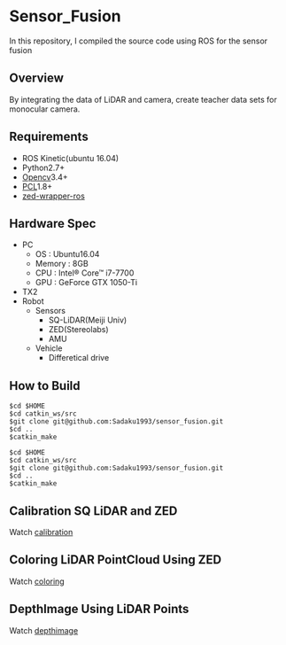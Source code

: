# Sensor_Fusion
In this repository, I compiled the source code using ROS for the sensor fusion

## Overview
By integrating the data of LiDAR and camera, create teacher data sets for monocular camera.

## Requirements
- ROS Kinetic(ubuntu 16.04)
- Python2.7+
- [Opencv](https://opencv.org/)3.4+
- [PCL](https://pointcloud.org/)1.8+
- [zed-wrapper-ros](http://wiki.ros.org/zed-ros-wrapper)

## Hardware Spec
- PC
    - OS : Ubuntu16.04
    - Memory : 8GB
    - CPU : Intel® Core™ i7-7700
    - GPU : GeForce GTX 1050-Ti
- TX2
- Robot
    - Sensors
        - SQ-LiDAR(Meiji Univ)
        - ZED(Stereolabs)
        - AMU
    - Vehicle
        - Differetical drive

## How to Build
```
$cd $HOME
$cd catkin_ws/src
$git clone git@github.com:Sadaku1993/sensor_fusion.git
$cd ..
$catkin_make
```

```
$cd $HOME
$cd catkin_ws/src
$git clone git@github.com:Sadaku1993/sensor_fusion.git
$cd ..
$catkin_make
```

## Calibration SQ LiDAR and ZED
Watch [calibration](https://github.com/Sadaku1993/sensor_fusion/tree/master/calibration)

## Coloring LiDAR PointCloud Using ZED
Watch [coloring](https://github.com/Sadaku1993/sensor_fusion/tree/master/coloring)

## DepthImage Using LiDAR Points
Watch [depthimage](https://github.com/Sadaku1993/sensor_fusion/tree/master/depthimage)
